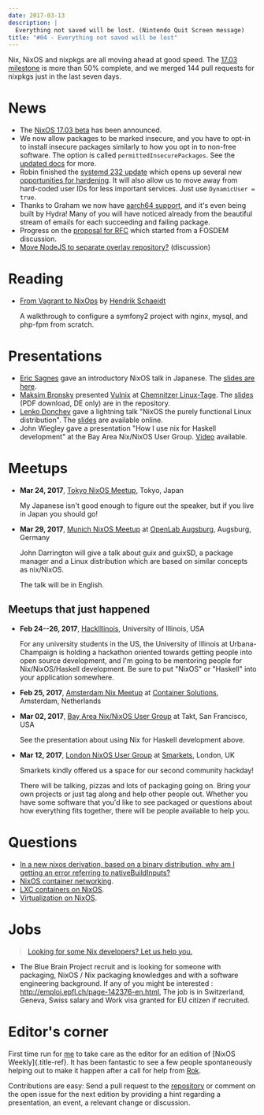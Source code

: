 ```yaml
---
date: 2017-03-13
description: |
  Everything not saved will be lost. (Nintendo Quit Screen message)
title: "#04 - Everything not saved will be lost"
---
```


Nix, NixOS and nixpkgs are all moving ahead at good speed. The [17.03
milestone](https://github.com/NixOS/nixpkgs/milestone/10) is more than
50% complete, and we merged 144 pull requests for nixpkgs just in the
last seven days.

# News

- The [NixOS 17.03
  beta](http://lists.science.uu.nl/pipermail/nix-dev/2017-March/022979.html)
  has been announced.
- We now allow packages to be marked insecure, and you have to opt-in
  to install insecure packages similarly to how you opt in to non-free
  software. The option is called `permittedInsecurePackages`. See the
  [updated docs](https://github.com/NixOS/nixpkgs/pull/23130) for
  more.
- Robin finished the [systemd 232
  update](https://github.com/NixOS/nixpkgs/commit/a38f1911d34f2a72e15d5e98d76bece6cb8042a8)
  which opens up several new [opportunities for
  hardening](https://github.com/NixOS/nixpkgs/issues/20186). It will
  also allow us to move away from hard-coded user IDs for less
  important services. Just use `DynamicUser = true`.
- Thanks to Graham we now have [aarch64
  support](https://github.com/NixOS/nixpkgs/pull/23638), and it\'s
  even being built by Hydra! Many of you will have noticed already
  from the beautiful stream of emails for each succeeding and failing
  package.
- Progress on the [proposal for
  RFC](https://github.com/zimbatm/rfcs/pull/1) which started from a
  FOSDEM discussion.
- [Move NodeJS to separate overlay
  repository?](http://lists.science.uu.nl/pipermail/nix-dev/2017-March/023043.html)
  (discussion)

# Reading

- [From Vagrant to
  NixOps](https://blog.mayflower.de/5976-From-Vagrant-to-Nixops.html)
  by [Hendrik Schaeidt](https://twitter.com/hschaeidt)

  A walkthrough to configure a symfony2 project with nginx, mysql, and
  php-fpm from scratch.

# Presentations

- [Eric Sagnes](https://github.com/ericsagnes) gave an introductory
  NixOS talk in Japanese. The [slides are
  here](https://github.com/Tokyo-NixOS/presentations).
- [Maksim Bronsky](https://twitter.com/dvhfm) presented
  [Vulnix](https://github.com/flyingcircusio/vulnix) at [Chemnitzer
  Linux-Tage](https://chemnitzer.linux-tage.de/2017/en/programm/beitrag/314).
  The
  [slides](https://github.com/flyingcircusio/vulnix/raw/master/doc/2017-03-11-Vulnix.pdf)
  (PDF download, DE only) are in the repository.
- [Lenko Donchev](https://twitter.com/lenkodonchev) gave a lightning
  talk \"NixOS the purely functional Linux distribution\". The
  [slides](https://speakerdeck.com/lenkodonchev/nixos-the-purely-functional-linux-distribution)
  are available online.
- John Wiegley gave a presentation \"How I use nix for Haskell
  development\" at the Bay Area Nix/NixOS User Group.
  [Video](https://youtu.be/G9yiJ7d5LeI) available.

# Meetups

- **Mar 24, 2017**, [Tokyo NixOS
  Meetup](https://www.meetup.com/ja-JP/Tokyo-NixOS-Meetup/events/238329705/),
  Tokyo, Japan

  My Japanese isn\'t good enough to figure out the speaker, but if you
  live in Japan you should go!

- **Mar 29, 2017**, [Munich NixOS
  Meetup](https://www.meetup.com/Munich-NixOS-Meetup/events/237831744/?eventId=237831744)
  at [OpenLab
  Augsburg](https://maps.google.com/maps?f=q&hl=en&q=48.357765,10.886834),
  Augsburg, Germany

  John Darrington will give a talk about guix and guixSD, a package
  manager and a Linux distribution which are based on similar concepts
  as nix/NixOS.

  The talk will be in English.

## Meetups that just happened

- **Feb 24--26, 2017**,
  [HackIllinois](https://medium.com/@HackIllinois/open-source-2017-b322ad688471#.vim3uki6h),
  University of Illinois, USA

  For any university students in the US, the University of Illinois at
  Urbana-Champaign is holding a hackathon oriented towards getting
  people into open source development, and I\'m going to be mentoring
  people for Nix/NixOS/Haskell development. Be sure to put \"NixOS\"
  or \"Haskell\" into your application somewhere.

- **Feb 25, 2017**, [Amsterdam Nix
  Meetup](https://www.meetup.com/Amsterdam-Nix-Meetup/events/232753333/)
  at [Container
  Solutions](https://maps.google.com/maps?f=q&hl=en&q=de+Ruyterkade+142-143%2C+Amsterdam%2C+nl),
  Amsterdam, Netherlands

- **Mar 02, 2017**, [Bay Area Nix/NixOS User
  Group](https://www.meetup.com/Bay-Area-Nix-NixOS-User-Group/events/237430925/)
  at Takt, San Francisco, USA

  See the presentation about using Nix for Haskell development above.

- **Mar 12, 2017**, [London NixOS User
  Group](https://www.meetup.com/NixOS-London/events/237738532/) at
  [Smarkets](https://smarkets.com/about), London, UK

  Smarkets kindly offered us a space for our second community hackday!

  There will be talking, pizzas and lots of packaging going on. Bring
  your own projects or just tag along and help other people out.
  Whether you have some software that you\'d like to see packaged or
  questions about how everything fits together, there will be people
  available to help you.

# Questions

- [In a new nixos derivation, based on a binary distribution, why am I
  getting an error referring to
  nativeBuildInputs?](http://unix.stackexchange.com/questions/350997/in-a-new-nixos-derivation-based-on-a-binary-distribution-why-am-i-getting-an-e)
- [NixOS container
  networking](http://lists.science.uu.nl/pipermail/nix-dev/2017-March/023056.html).
- [LXC containers on
  NixOS](http://lists.science.uu.nl/pipermail/nix-dev/2017-March/023008.html).
- [Virtualization on
  NixOS](https://www.reddit.com/r/NixOS/comments/5xoewu/virtualization_on_nixos/).

# Jobs

> [Looking for some Nix developers? Let us help
> you.](https://github.com/NixOS/nixos-weekly/issues/new)

- The Blue Brain Project recruit and is looking for someone with
  packaging, NixOS / Nix packaging knowledges and with a software
  engineering background. If any of you might be interested :
  <http://emploi.epfl.ch/page-142376-en.html>, The job is in
  Switzerland, Geneva, Swiss salary and Work visa granted for EU
  citizen if recruited.

# Editor\'s corner

First time run for [me](https://twitter.com/jbornhold) to take care as
the editor for an edition of [NixOS Weekly]{.title-ref}. It has been
fantastic to see a few people spontaneously helping out to make it
happen after a call for help from [Rok](https://twitter.com/garbas).

Contributions are easy: Send a pull request to the
[repository](https://github.com/NixOS/nixos-weekly) or comment on the
open issue for the next edition by providing a hint regarding a
presentation, an event, a relevant change or discussion.
